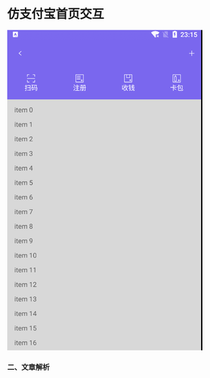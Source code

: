 # 仿支付宝首页交互

![alipay](Screenshots/alipay.gif)

### 二、文章解析
>[](https://blog.kyleduo.com/2017/07/21/alipay-home-3-alipay-home/)

